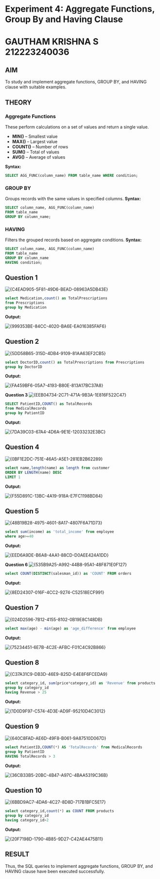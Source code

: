 # Experiment 4: Aggregate Functions, Group By and Having Clause
# GAUTHAM KRISHNA S 212223240036
## AIM
To study and implement aggregate functions, GROUP BY, and HAVING clause with suitable examples.

## THEORY

### Aggregate Functions
These perform calculations on a set of values and return a single value.

- **MIN()** – Smallest value  
- **MAX()** – Largest value  
- **COUNT()** – Number of rows  
- **SUM()** – Total of values  
- **AVG()** – Average of values

**Syntax:**
```sql
SELECT AGG_FUNC(column_name) FROM table_name WHERE condition;
```
### GROUP BY
Groups records with the same values in specified columns.
**Syntax:**
```sql
SELECT column_name, AGG_FUNC(column_name)
FROM table_name
GROUP BY column_name;
```
### HAVING
Filters the grouped records based on aggregate conditions.
**Syntax:**
```sql
SELECT column_name, AGG_FUNC(column_name)
FROM table_name
GROUP BY column_name
HAVING condition;
```

**Question 1**
--
![{C4EAD905-5F81-49D6-BEAD-08963A5DB43E}](https://github.com/user-attachments/assets/f7cf2b25-37df-47ed-990a-88a959aad7bc)

```sql
select Medication,count() as TotalPrescriptions
from Prescriptions
group by Medication
```

**Output:**

![{999353BE-84CC-4020-BA6E-EA016385FAF6}](https://github.com/user-attachments/assets/a9545fb8-8dd7-4b00-9f35-236d1a2adb83)

**Question 2**
---
![{5DD58B65-315D-4DB4-9109-81AA63EF2CB5}](https://github.com/user-attachments/assets/f2e6a7c7-f85d-4cad-8db9-f13bb3f92bf0)

```sql
select DoctorID,count() as TotalPrescriptions from Prescriptions
group by DoctorID
```

**Output:**

![{FA459BF6-05A7-4193-B80E-813A17BC37A8}](https://github.com/user-attachments/assets/7d84fcff-941e-4f70-ac37-b186554589bb)

**Question 3**
![{EEB04734-2C71-471A-9B3A-1E816F522C47}](https://github.com/user-attachments/assets/33560868-4663-4285-9fed-26ed73683330)


```sql
SELECT PatientID,COUNT() as TotalRecords
from MedicalRecords
group by PatientID
```

**Output:**

![{7DA39C03-67A4-4D6A-9E1E-12033232E3BC}](https://github.com/user-attachments/assets/2fb7982d-47a5-4d32-bfa6-d26eead47073)


**Question 4**
---
![{0BF1E2DC-751E-46A5-A5E1-281EB2B62289}](https://github.com/user-attachments/assets/bfb51534-6964-4a2d-9e00-bd8e563ca133)


```sql
select name,length(name) as length from customer
ORDER BY LENGTH(name) DESC
LIMIT 1

```

**Output:**

![{F55D891C-13BC-4A19-918A-E7FC1198BD84}](https://github.com/user-attachments/assets/b3736946-5409-4b97-84cc-6214c8bb1fe0)


**Question 5**
---
![{48B19B28-4975-4601-8A17-4807F6A71D73}](https://github.com/user-attachments/assets/35da9886-25a1-45fa-bfec-b26a0372443a)


```sql
select sum(income) as 'total_income' from employee
where age>=40
```

**Output:**

![{EED6A9DE-B6A8-4AA1-88CD-D0AEE424A1DD}](https://github.com/user-attachments/assets/34d7f6ee-bd6c-4ab6-a2a3-edb6da5e6650)


**Question 6**
![{535B9A25-A992-44B8-95A1-48F871E0F127}](https://github.com/user-attachments/assets/53db6d45-1bbf-42dd-850b-4478873ca6e6)


```sql
select COUNT(DISTINCT(salesman_id)) as 'COUNT' FROM orders
```

**Output:**

![{8ED24307-016F-4CC2-9274-C52518ECF991}](https://github.com/user-attachments/assets/8b4327ed-507b-4622-b661-7caae5f14a81)


**Question 7**
---
![{024D2596-7B12-4155-8102-0B19E8C148DB}](https://github.com/user-attachments/assets/471c2ed3-115c-48d1-935b-f50eba65198f)


```sql
select max(age) - min(age) as 'age_difference' from employee
```

**Output:**

![{75234451-6E7B-4C2E-AFBC-F01C4C92B866}](https://github.com/user-attachments/assets/b95f18f6-5b9b-488b-a16d-d166827598e9)


**Question 8**
---
![{C37A31C9-DB3D-46E9-825D-E4E8F6FCEDA9}](https://github.com/user-attachments/assets/816d8f02-fa5a-4a13-931d-9bf45c9dd957)


```sql
select category_id, sum(price*category_id) as 'Revenue' from products
group by category_id
having Revenue > 25
```

**Output:**

![{1D0D9F97-C574-4D3E-AD9F-95210D4C3012}](https://github.com/user-attachments/assets/612cce80-0dc2-4e6a-9c99-f245bcbd8f37)


**Question 9**
---
![{640C8FAD-AE6D-49F8-B061-9A87510D067D}](https://github.com/user-attachments/assets/71d9668a-276a-4a4f-8639-7d8ce5b2c4d6)


```sql
select PatientID,COUNT(*) AS 'TotalRecords' from MedicalRecords
group by PatientID
HAVING TotalRecords > 3
```

**Output:**

![{36CB33B5-20BC-4B47-A97C-4BAA5319C36B}](https://github.com/user-attachments/assets/0186a549-5974-4a8a-9021-ab5a198b4c6a)


**Question 10**
---
![{6BBD9AC7-4DA6-4C27-8D8D-717B1BFC5E17}](https://github.com/user-attachments/assets/c2205938-7bba-43c0-9de7-dbed18de9ab8)


```sql
select category_id,count(*) as COUNT FROM products
group by category_id
having category_id>2
```

**Output:**

![{20F7198D-1790-4B85-9D27-C42AE4475B11}](https://github.com/user-attachments/assets/8044026c-f4db-43ce-977e-b3d0b7e35172)



## RESULT
Thus, the SQL queries to implement aggregate functions, GROUP BY, and HAVING clause have been executed successfully.
